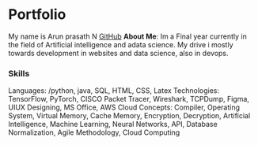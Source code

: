 # Portfolio
My name is Arun prasath N
[GitHub](https://github.com/arunprasath008)
**About Me**:
Im a Final year currently in the field of Artificial intelligence and adata science.
My drive i mostly towards development in websites and data science, also in devops.
### Skills
Languages: /python, java, SQL, HTML, CSS, Latex
Technologies: TensorFlow, PyTorch, CISCO Packet Tracer, Wireshark, TCPDump, Figma, UIUX Designing, MS Office, AWS
Cloud
Concepts: Compiler, Operating System, Virtual Memory, Cache Memory, Encryption, Decryption, Artificial Intelligence,
Machine Learning, Neural Networks, API, Database Normalization, Agile Methodology, Cloud Computing
